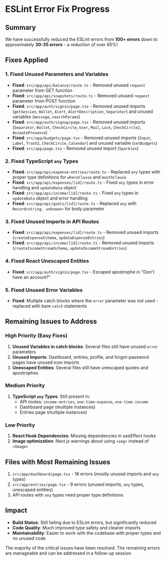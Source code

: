 # ESLint Error Fix Progress

## Summary
We have successfully reduced the ESLint errors from **100+ errors** down to approximately **30-35 errors** - a reduction of over 65%!

## Fixes Applied

### 1. Fixed Unused Parameters and Variables
- **Fixed**: `src/app/api/balance/route.ts` - Removed unused `request` parameter from GET function
- **Fixed**: `src/app/api/snapshots/route.ts` - Removed unused `request` parameter from POST function
- **Fixed**: `src/app/auth/signin/page.tsx` - Removed unused imports (`getSession`, `Wallet`, `Alert`, `AlertDescription`, `Separator`) and unused variables (`message`, `searchParams`)
- **Fixed**: `src/app/auth/signup/page.tsx` - Removed unused imports (`Separator`, `Wallet`, `CheckCircle`, `User`, `Mail`, `Lock`, `CheckCircle2`, `AnimatePresence`)
- **Fixed**: `src/app/budgets/page.tsx` - Removed unused imports (`Input`, `Label`, `Trash2`, `CheckCircle`, `Calendar`) and unused variable (`setBudgets`)
- **Fixed**: `src/app/page.tsx` - Removed unused import (`Sparkles`)

### 2. Fixed TypeScript `any` Types
- **Fixed**: `src/app/api/expense-entries/route.ts` - Replaced `any` types with proper type definitions for `whereClause` and `monthClause`
- **Fixed**: `src/app/api/expenses/[id]/route.ts` - Fixed `any` types in error handling and `updateData` object
- **Fixed**: `src/app/api/income/[id]/route.ts` - Fixed `any` types in `updateData` object and error handling
- **Fixed**: `src/app/api/goals/[id]/route.ts` - Replaced `any` with `Record<string, unknown>` for body parameter

### 3. Fixed Unused Imports in API Routes
- **Fixed**: `src/app/api/expenses/[id]/route.ts` - Removed unused imports (`createExpenseSchema`, `updateExpenseEntries`)
- **Fixed**: `src/app/api/income/[id]/route.ts` - Removed unused imports (`createIncomeStreamSchema`, `updateIncomeStreamEntries`)

### 4. Fixed React Unescaped Entities
- **Fixed**: `src/app/auth/signin/page.tsx` - Escaped apostrophe in "Don't have an account?"

### 5. Fixed Unused Error Variables
- **Fixed**: Multiple catch blocks where the `error` parameter was not used - replaced with bare `catch` statements

## Remaining Issues to Address

### High Priority (Easy Fixes)
1. **Unused Variables in catch blocks**: Several files still have unused `error` parameters
2. **Unused Imports**: Dashboard, entries, profile, and forgot-password pages have unused icon imports
3. **Unescaped Entities**: Several files still have unescaped quotes and apostrophes

### Medium Priority
1. **TypeScript `any` Types**: Still present in:
   - API routes: `income-entries`, `one-time-expense`, `one-time-income`
   - Dashboard page (multiple instances)
   - Entries page (multiple instances)

### Low Priority
1. **React Hook Dependencies**: Missing dependencies in useEffect hooks
2. **Image optimization**: Next.js warnings about using `<img>` instead of `<Image>`

## Files with Most Remaining Issues
1. `src/app/dashboard/page.tsx` - 18 errors (mostly unused imports and `any` types)
2. `src/app/entries/page.tsx` - 9 errors (unused imports, `any` types, unescaped entities)
3. API routes with `any` types need proper type definitions

## Impact
- **Build Status**: Still failing due to ESLint errors, but significantly reduced
- **Code Quality**: Much improved type safety and cleaner imports
- **Maintainability**: Easier to work with the codebase with proper types and no unused code

The majority of the critical issues have been resolved. The remaining errors are manageable and can be addressed in a follow-up session.